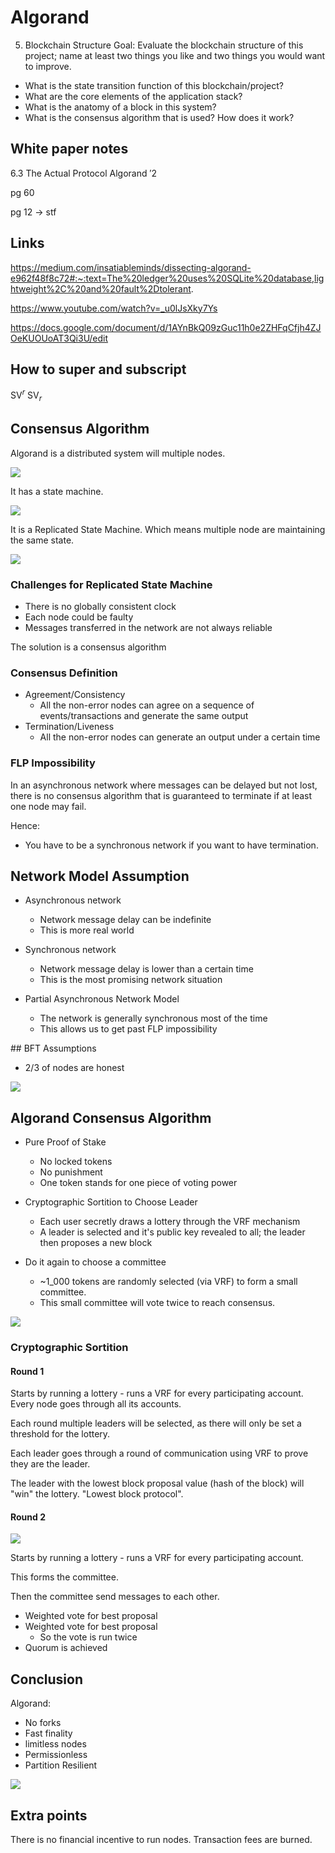 # Algorand

5. Blockchain Structure
Goal: Evaluate the blockchain structure of this project; name at least two things you like and two things you would want to improve.

- What is the state transition function of this blockchain/project?
- What are the core elements of the application stack?
- What is the anatomy of a block in this system?
- What is the consensus algorithm that is used? How does it work?

## White paper notes

6.3 The Actual Protocol Algorand ′2

pg 60

pg 12 -> stf

## Links

https://medium.com/insatiableminds/dissecting-algorand-e962f48f8c72#:~:text=The%20ledger%20uses%20SQLite%20database,lightweight%2C%20and%20fault%2Dtolerant.

https://www.youtube.com/watch?v=_u0lJsXky7Ys

https://docs.google.com/document/d/1AYnBkQ09zGuc11h0e2ZHFqCfjh4ZJOeKUOUoAT3Qi3U/edit


## How to super and subscript

SV$^{r}$
SV$_{r}$

## Consensus Algorithm

Algorand is a distributed system will multiple nodes.

![](2022-07-19-17-36-11.png)

It has a state machine.

![](2022-07-19-17-36-58.png)

It is a Replicated State Machine. Which means multiple node are maintaining the same state.

![](2022-07-19-17-37-41.png)

### Challenges for Replicated State Machine

- There is no globally consistent clock
- Each node could be faulty
- Messages transferred in the network are not always reliable

The solution is a consensus algorithm

### Consensus Definition

- Agreement/Consistency
  - All the non-error nodes can agree on a sequence of events/transactions and generate the same output
- Termination/Liveness
  - All the non-error nodes can generate an output under a certain time

### FLP Impossibility

In an asynchronous network where messages can be delayed but not lost, there is no consensus algorithm that is guaranteed to terminate if at least one node may fail.

Hence:
- You have to be a synchronous network if you want to have termination.

## Network Model Assumption

- Asynchronous network
  - Network message delay can be indefinite
  - This is more real world

- Synchronous network
  - Network message delay is lower than a certain time
  - This is the most promising network situation

- Partial Asynchronous Network Model
  - The network is generally synchronous most of the time
  - This allows us to get past FLP impossibility

## BFT Assumptions

- 2/3 of nodes are honest

![](2022-07-19-18-16-20.png)

## Algorand Consensus Algorithm

- Pure Proof of Stake
  - No locked tokens
  - No punishment
  - One token stands for one piece of voting power

- Cryptographic Sortition to Choose Leader
  - Each user secretly draws a lottery through the VRF mechanism
  - A leader is selected and it's public key revealed to all; the leader then proposes a new block

- Do it again to choose a committee
  - ~1_000 tokens are randomly selected (via VRF) to form a small committee.
  - This small committee will vote twice to reach consensus.

![](2022-07-19-18-38-35.png)

### Cryptographic Sortition

#### Round 1

Starts by running a lottery - runs a VRF for every participating account. Every node goes through all its accounts.

Each round multiple leaders will be selected, as there will only be set a threshold for the lottery.

Each leader goes through a round of communication using VRF to prove they are the leader.

The leader with the lowest block proposal value (hash of the block) will "win" the lottery. "Lowest block protocol".

#### Round 2

![](2022-07-19-18-44-56.png)

Starts by running a lottery - runs a VRF for every participating account.

This forms the committee.

Then the committee send messages to each other.
- Weighted vote for best proposal
- Weighted vote for best proposal
  - So the vote is run twice
- Quorum is achieved

## Conclusion

Algorand:
- No forks
- Fast finality
- limitless nodes
- Permissionless
- Partition Resilient

![](2022-07-19-18-49-40.png)

## Extra points

There is no financial incentive to run nodes.
Transaction fees are burned.


